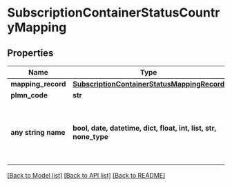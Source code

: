 # SubscriptionContainerStatusCountryMapping


## Properties
Name | Type | Description | Notes
------------ | ------------- | ------------- | -------------
**mapping_record** | [**SubscriptionContainerStatusMappingRecord**](SubscriptionContainerStatusMappingRecord.md) |  | [optional] 
**plmn_code** | **str** |  | [optional] 
**any string name** | **bool, date, datetime, dict, float, int, list, str, none_type** | any string name can be used but the value must be the correct type | [optional]

[[Back to Model list]](../README.md#documentation-for-models) [[Back to API list]](../README.md#documentation-for-api-endpoints) [[Back to README]](../README.md)


